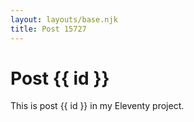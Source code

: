 ```yaml
---
layout: layouts/base.njk
title: Post 15727
---
```


# Post {{ id }}

This is post {{ id }} in my Eleventy project.

